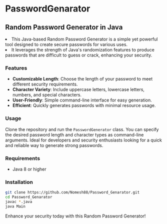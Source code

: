 # PasswordGenarator
## Random Password Generator in Java

<li>This Java-based Random Password Generator is a simple yet powerful tool designed to create secure passwords for various uses. </li>
<li>It leverages the strength of Java's randomization features to produce passwords that are difficult to guess or crack, enhancing your security.</li>

### Features
- **Customizable Length**: Choose the length of your password to meet different security requirements.
- **Character Variety**: Include uppercase letters, lowercase letters, numbers, and special characters.
- **User-Friendly**: Simple command-line interface for easy generation.
- **Efficient**: Quickly generates passwords with minimal resource usage.

### Usage
Clone the repository and run the `PasswordGenerator` class. You can specify the desired password length and character types as command-line arguments. Ideal for developers and security enthusiasts looking for a quick and reliable way to generate strong passwords.

### Requirements
- Java 8 or higher

### Installation
```bash
git clone https://github.com/Nomesh88/Password_Genarator.git
cd Password_Genarator
javac *.java
java Main
```

Enhance your security today with this Random Password Generator!
